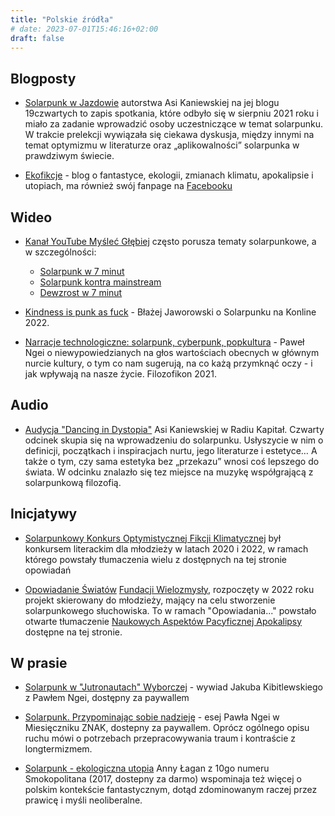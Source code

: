 ```yaml
---
title: "Polskie źródła"
# date: 2023-07-01T15:46:16+02:00
draft: false
---
```


## Blogposty

- [Solarpunk w Jazdowie](https://19czwartych.art.blog/2021/09/07/solarpunk-spotkanie-jazdow2021/) autorstwa Asi Kaniewskiej na jej blogu 19czwartych to zapis spotkania, które odbyło się w sierpniu 2021 roku i miało za zadanie wprowadzić osoby uczestniczące w temat solarpunku. W trakcie prelekcji wywiązała się ciekawa dyskusja, między innymi na temat optymizmu w literaturze oraz „aplikowalności” solarpunka w prawdziwym świecie.


- [Ekofikcje](https://wordsmith.social/ekofikcje/) - blog o fantastyce, ekologii, zmianach klimatu, apokalipsie i utopiach, ma również swój fanpage na [Facebooku](https://www.facebook.com/ekofikcje)

## Wideo

- [Kanał YouTube Myśleć Głębiej](https://www.youtube.com/c/My%C5%9Ble%C4%87G%C5%82%C4%99biej) często porusza tematy solarpunkowe, a w szczególności:
  - [Solarpunk w 7 minut](https://www.youtube.com/watch?v=HUcrDWY-N4k)
  - [Solarpunk kontra mainstream](https://www.youtube.com/watch?v=kCBkB8Fes5c)
  - [Dewzrost w 7 minut](https://www.youtube.com/watch?v=3EnHP1enFhM)

- [Kindness is punk as fuck](https://www.youtube.com/watch?v=e8B_tbVW0hE) - Błażej Jaworowski o Solarpunku na Konline 2022.

- [Narracje technologiczne: solarpunk, cyberpunk, popkultura](https://www.youtube.com/watch?v=gsShFsagy0U) - Paweł Ngei o niewypowiedzianych na głos wartościach obecnych w głównym nurcie kultury, o tym co nam sugerują, na co każą przymknąć oczy - i jak wpływają na nasze życie. Filozofikon 2021.

## Audio

- [Audycja "Dancing in Dystopia"](https://radiokapital.pl/shows/dancing-in-dystopia/04-solarpunk-wstep/) Asi Kaniewskiej w Radiu Kapitał. Czwarty odcinek skupia się na wprowadzeniu do solarpunku. Usłyszycie w nim o definicji, początkach i inspiracjach nurtu, jego literaturze i estetyce… A także o tym, czy sama estetyka bez „przekazu” wnosi coś lepszego do świata. W odcinku znalazło się tez miejsce na muzykę współgrającą z solarpunkową filozofią.


## Inicjatywy

- [Solarpunkowy Konkurs Optymistycznej Fikcji Klimatycznej](https://solarpunk.edu.pl/) był konkursem literackim dla młodzieży w latach 2020 i 2022, w ramach którego powstały tłumaczenia wielu z dostępnych na tej stronie opowiadań

- [Opowiadanie Światów](https://www.wielozmysly.org/pl/projekt/opowiadanie-swiatow) [Fundacji Wielozmysły](https://www.wielozmysly.org/pl), rozpoczęty w 2022 roku projekt skierowany do młodzieży, mający na celu stworzenie solarpunkowego słuchowiska. To w ramach "Opowiadania..." powstało otwarte tłumaczenie [Naukowych Aspektów Pacyficznej Apokalipsy](/opowiadania/naukowe-aspekty-pacyficznej-apokalipsy) dostępne na tej stronie.

## W prasie

- [Solarpunk w "Jutronautach" Wyborczej](https://wyborcza.pl/magazyn/7,124059,29139718,haker-i-aktywista-klimatyczny-mam-dosc-iron-mana-batmana.html) - wywiad Jakuba Kibitlewskiego z Pawłem Ngei, dostępny za paywallem

- [Solarpunk. Przypominając sobie nadzieję](https://www.miesiecznik.znak.com.pl/solarpunk-przypominajac-sobie-nadzieje/) - esej Pawła Ngei w Miesięczniku ZNAK, dostepny za paywallem. Oprócz ogólnego opisu ruchu mówi o potrzebach przepracowywania traum i kontraście z longtermizmem.

- [Solarpunk - ekologiczna utopia](https://smokopolitan.pl/archiwum/) Anny Łagan z 10go numeru Smokopolitana (2017, dostepny za darmo) wspominaja też więcej o polskim kontekście fantastycznym, dotąd zdominowanym raczej przez prawicę i myśli neoliberalne.